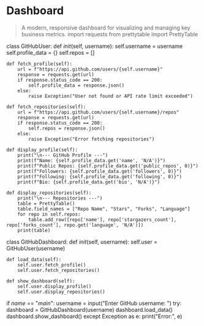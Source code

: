 # Dashboard
> A modern, responsive dashboard for visualizing and managing key business metrics.
import requests
from prettytable import PrettyTable

class GitHubUser:
    def _init_(self, username):
        self.username = username
        self.profile_data = {}
        self.repos = []

    def fetch_profile(self):
        url = f"https://api.github.com/users/{self.username}"
        response = requests.get(url)
        if response.status_code == 200:
            self.profile_data = response.json()
        else:
            raise Exception("User not found or API rate limit exceeded")

    def fetch_repositories(self):
        url = f"https://api.github.com/users/{self.username}/repos"
        response = requests.get(url)
        if response.status_code == 200:
            self.repos = response.json()
        else:
            raise Exception("Error fetching repositories")

    def display_profile(self):
        print("\n--- GitHub Profile ---")
        print(f"Name: {self.profile_data.get('name', 'N/A')}")
        print(f"Public Repos: {self.profile_data.get('public_repos', 0)}")
        print(f"Followers: {self.profile_data.get('followers', 0)}")
        print(f"Following: {self.profile_data.get('following', 0)}")
        print(f"Bio: {self.profile_data.get('bio', 'N/A')}")

    def display_repositories(self):
        print("\n--- Repositories ---")
        table = PrettyTable()
        table.field_names = ["Repo Name", "Stars", "Forks", "Language"]
        for repo in self.repos:
            table.add_row([repo['name'], repo['stargazers_count'], repo['forks_count'], repo.get('language', 'N/A')])
        print(table)


class GitHubDashboard:
    def _init_(self, username):
        self.user = GitHubUser(username)

    def load_data(self):
        self.user.fetch_profile()
        self.user.fetch_repositories()

    def show_dashboard(self):
        self.user.display_profile()
        self.user.display_repositories()


if _name_ == "_main_":
    username = input("Enter GitHub username: ")
    try:
        dashboard = GitHubDashboard(username)
        dashboard.load_data()
        dashboard.show_dashboard()
    except Exception as e:
        print("Error:", e)

